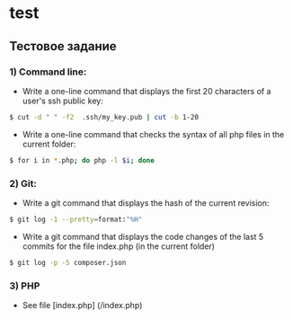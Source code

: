 # test
## Тестовое задание

### 1) Command line:
- Write a one-line command that displays the first 20 characters of a user's ssh public key:
```sh
$ cut -d " " -f2  .ssh/my_key.pub | cut -b 1-20
```
- Write a one-line command that checks the syntax of all php files in the current folder:
```sh
$ for i in *.php; do php -l $i; done
```


### 2) Git:
- Write a git command that displays the hash of the current revision:
```sh
$ git log -1 --pretty=format:"%H"
```
- Write a git command that displays the code changes of the last 5 commits for the file index.php (in the current folder)

```sh
$ git log -p -5 composer.json
```

### 3) PHP
- See file [index.php] (/index.php)
